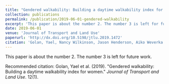 ```yaml
---
title: "Gendered walkability: Building a daytime walkability index for women"
collection: publications
permalink: /publication/2019-06-01-gendered-walkability
excerpt: 'This paper is about the number 2. The number 3 is left for future work.'
date: 2019-06-01
venue: 'Journal of Transport and Land Use'
paperurl: 'http://dx.doi.org/10.5198/jtlu.2019.1472'
citation: 'Golan, Yael, Nancy Wilkinson, Jason Henderson, Aiko Weverka. (2019). &quot;Paper Title Number 2.&quot; <i>Gendered walkability: Building a daytime walkability index for women</i>. 12(1).'
---
```

This paper is about the number 2. The number 3 is left for future work.

Recommended citation: Golan, Yael et al. (2019). "Gendered walkability: Building a daytime walkability index for women." <i>Journal of Transport and Land Use</i>. 12(1).
